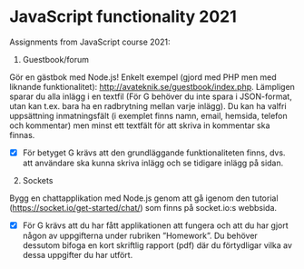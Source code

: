 # JavaScript functionality 2021
Assignments from JavaScript course 2021: 

1. Guestbook/forum

Gör en gästbok med Node.js! Enkelt exempel (gjord med PHP men med liknande
funktionalitet): http://avateknik.se/guestbook/index.php. Lämpligen sparar du alla inlägg i en
textfil (För G behöver du inte spara i JSON-format, utan kan t.ex. bara ha en radbrytning
mellan varje inlägg). Du kan ha valfri uppsättning inmatningsfält (i exemplet finns namn,
email, hemsida, telefon och kommentar) men minst ett textfält för att skriva in kommentar
ska finnas.
 - [x] För betyget G krävs att den grundläggande funktionaliteten finns, dvs. att användare ska
kunna skriva inlägg och se tidigare inlägg på sidan.


2. Sockets
 
Bygg en chattapplikation med Node.js genom att gå igenom den tutorial
(https://socket.io/get-started/chat/) som finns på socket.io:s webbsida.
- [x] För G krävs att du har fått applikationen att fungera och att du har gjort någon av uppgifterna
under rubriken ”Homework”. Du behöver dessutom bifoga en kort skriftlig
rapport (pdf) där du förtydligar vilka av dessa uppgifter du har utfört.
